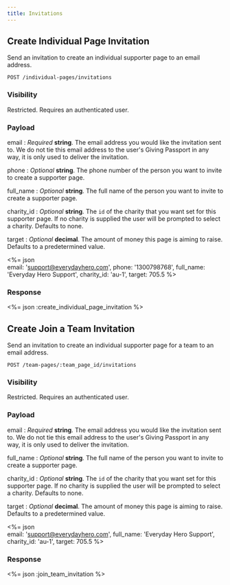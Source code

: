 ```yaml
---
title: Invitations
---
```

## Create Individual Page Invitation

Send an invitation to create an individual supporter page to an email
address.

    POST /individual-pages/invitations

### Visibility

Restricted. Requires an authenticated user.

### Payload

email
: _Required_ **string**. The email address you would like the invitation
sent to. We do not tie this email address to the user's Giving Passport
in any way, it is only used to deliver the invitation.

phone
: _Optional_ **string**. The phone number of the person you want to
invite to create a supporter page.

full_name
: _Optional_ **string**. The full name of the person you want to invite
to create a supporter page.

charity_id
: _Optional_ **string**. The `id` of the charity that you want set for
this supporter page. If no charity is supplied the user will be prompted
to select a charity. Defaults to none.

target
: _Optional_ **decimal**. The amount of money this page is aiming to
raise. Defaults to a predetermined value.

<%= json \
  email: 'support@everydayhero.com',
  phone: '1300798768',
  full_name: 'Everyday Hero Support',
  charity_id: 'au-1',
  target: 705.5
%>

### Response

<%= json :create_individual_page_invitation %>

## Create Join a Team Invitation

Send an invitation to create an individual supporter page for a team to
an email address.

    POST /team-pages/:team_page_id/invitations

### Visibility

Restricted. Requires an authenticated user.

### Payload

email
: _Required_ **string**. The email address you would like the invitation
sent to. We do not tie this email address to the user's Giving Passport
in any way, it is only used to deliver the invitation.

full_name
: _Optional_ **string**. The full name of the person you want to invite
to create a supporter page.

charity_id
: _Optional_ **string**. The `id` of the charity that you want set for
this supporter page. If no charity is supplied the user will be prompted
to select a charity. Defaults to none.

target
: _Optional_ **decimal**. The amount of money this page is aiming to
raise. Defaults to a predetermined value.

<%= json \
  email: 'support@everydayhero.com',
  full_name: 'Everyday Hero Support',
  charity_id: 'au-1',
  target: 705.5
%>

### Response

<%= json :join_team_invitation %>
